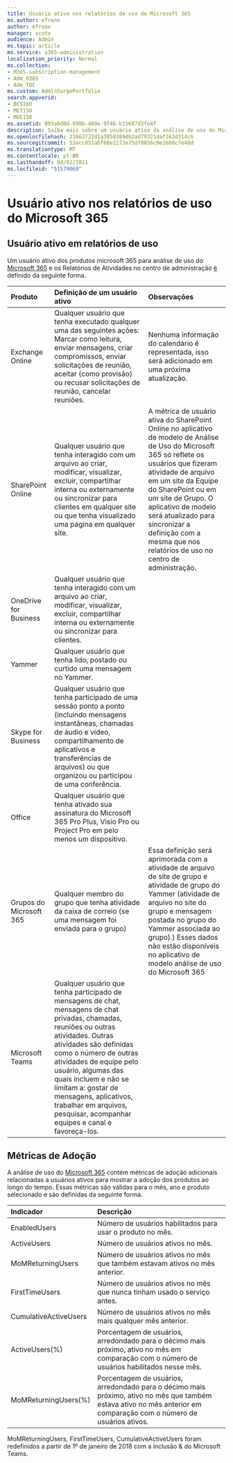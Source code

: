 ```yaml
---
title: Usuário ativo nos relatórios de uso do Microsoft 365
ms.author: efrene
author: efrene
manager: scotv
audience: Admin
ms.topic: article
ms.service: o365-administration
localization_priority: Normal
ms.collection:
- M365-subscription-management
- Adm_O365
- Adm_TOC
ms.custom: AdminSurgePortfolio
search.appverid:
- BCS160
- MET150
- MOE150
ms.assetid: 093a6d0d-890b-489e-9f46-b15687d3fe4f
description: Saiba mais sobre um usuário ativo da análise de uso do Microsoft 365, relatórios de atividades e métricas de adoção.
ms.openlocfilehash: 21663722d1a3850389db2ad79321daf363d314c6
ms.sourcegitcommit: 53acc851abf68e2272e75df0856c0e16b0c7e48d
ms.translationtype: MT
ms.contentlocale: pt-BR
ms.lasthandoff: 04/02/2021
ms.locfileid: "51579069"
---
```

# <a name="active-user-in-microsoft-365-usage-reports"></a>Usuário ativo nos relatórios de uso do Microsoft 365

## <a name="active-user-in-usage-reports"></a>Usuário ativo em relatórios de uso

Um usuário ativo dos produtos microsoft 365 para análise de uso do [Microsoft 365](usage-analytics.md) e os Relatórios de Atividades no centro de administração [é](../activity-reports/activity-reports.md) definido da seguinte forma. 
  
|**Produto**|**Definição de um usuário ativo**|**Observações**|
|:-----|:-----|:-----|
|Exchange Online  <br/> |Qualquer usuário que tenha executado qualquer uma das seguintes ações: Marcar como leitura, enviar mensagens, criar compromissos, enviar solicitações de reunião, aceitar (como provisão) ou recusar solicitações de reunião, cancelar reuniões.  <br/> |Nenhuma informação do calendário é representada, isso será adicionado em uma próxima atualização.  <br/> |
|SharePoint Online  <br/> |Qualquer usuário que tenha interagido com um arquivo ao criar, modificar, visualizar, excluir, compartilhar interna ou externamente ou sincronizar para clientes em qualquer site ou que tenha visualizado uma página em qualquer site.  <br/> |A métrica de usuário ativa do SharePoint Online no aplicativo de modelo de Análise de Uso do Microsoft 365 só reflete os usuários que fizeram atividade de arquivo em um site da Equipe do SharePoint ou em um site de Grupo. O aplicativo de modelo será atualizado para sincronizar a definição com a mesma que nos relatórios de uso no centro de administração.  <br/> |
|OneDrive for Business  <br/> |Qualquer usuário que tenha interagido com um arquivo ao criar, modificar, visualizar, excluir, compartilhar interna ou externamente ou sincronizar para clientes.  <br/> ||
|Yammer  <br/> |Qualquer usuário que tenha lido, postado ou curtido uma mensagem no Yammer.  <br/> ||
|Skype for Business  <br/> |Qualquer usuário que tenha participado de uma sessão ponto a ponto (incluindo mensagens instantâneas, chamadas de áudio e vídeo, compartilhamento de aplicativos e transferências de arquivos) ou que organizou ou participou de uma conferência.  <br/> ||
|Office  <br/> |Qualquer usuário que tenha ativado sua assinatura do Microsoft 365 Pro Plus, Visio Pro ou Project Pro em pelo menos um dispositivo.  <br/> ||
|Grupos do Microsoft 365  <br/> |Qualquer membro do grupo que tenha atividade da caixa de correio (se uma mensagem foi enviada para o grupo)  <br/> |Essa definição será aprimorada com a atividade de arquivo de site de grupo e atividade de grupo do Yammer (atividade de arquivo no site do grupo e mensagem postada no grupo do Yammer associada ao grupo).) Esses dados não estão disponíveis no aplicativo de modelo análise de uso do Microsoft 365  <br/> |
|Microsoft Teams  <br/> |Qualquer usuário que tenha participado de mensagens de chat, mensagens de chat privadas, chamadas, reuniões ou outras atividades. Outras atividades são definidas como o número de outras atividades de equipe pelo usuário, algumas das quais incluem e não se limitam a: gostar de mensagens, aplicativos, trabalhar em arquivos, pesquisar, acompanhar equipes e canal e favoreça-los.  <br/> ||
   
## <a name="adoption-metrics"></a>Métricas de Adoção

A análise de uso do [Microsoft 365](usage-analytics.md) contém métricas de adoção adicionais relacionadas a usuários ativos para mostrar a adoção dos produtos ao longo do tempo. Essas métricas são válidas para o mês, ano e produto selecionado e são definidas da seguinte forma. 
  
|**Indicador**|**Descrição**|
|:-----|:-----|
|EnabledUsers  <br/> |Número de usuários habilitados para usar o produto no mês.  <br/> |
|ActiveUsers  <br/> |Número de usuários ativos no mês.  <br/> |
|MoMReturningUsers  <br/> |Número de usuários ativos no mês que também estavam ativos no mês anterior.  <br/> |
|FirstTimeUsers  <br/> |Número de usuários ativos no mês que nunca tinham usado o serviço antes.  <br/> |
|CumulativeActiveUsers  <br/> |Número de usuários ativos no mês mais qualquer mês anterior.  <br/> |
|ActiveUsers(%)  <br/> |Porcentagem de usuários, arredondado para o décimo mais próximo, ativo no mês em comparação com o número de usuários habilitados nesse mês.  <br/> |
|MoMReturningUsers(%)  <br/> |Porcentagem de usuários, arredondado para o décimo mais próximo, ativo no mês que também estava ativo no mês anterior em comparação com o número de usuários ativos.  <br/> |
   
MoMReturningUsers, FirstTimeUsers, CumulativeActiveUsers foram redefinidos a partir de 1º de janeiro de 2018 com a inclusão &amp; do Microsoft Teams.
  
